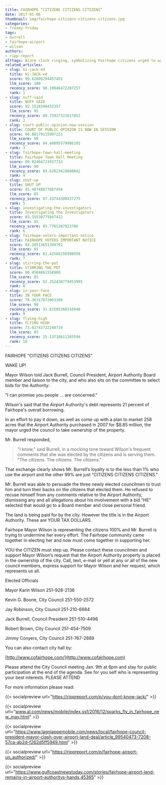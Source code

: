 ```yaml
---
title: FAIRHOPE “CITIZENS CITIZENS CITIZENS”
date: 2017-01-06
thumbnail: img/fairhope-citizens-citizens-citizens.jpg
categories:
- freaky-friday
tags:
- burrell
- fairhope-airport
- wilson
authors:
- ripp-report
alttags: Alarm clock ringing, symbolizing Fairhope citizens urged to wake up regarding Airport Authority debt concerns
related_articles:
- slug: hi-jack-ed
  title: Hi-JACK-ed
  score: 99.62009294457451
  llm_score: 100
  recency_score: 98.10046472287257
  rank: 1
- slug: nuff-said
  title: NUFF SAID
  score: 92.1518346432357
  llm_score: 95
  recency_score: 80.75917321617852
  rank: 2
- slug: court-public-opinion-now-session
  title: COURT OF PUBLIC OPINION IS NOW IN SESSION
  score: 90.88179115997221
  llm_score: 90
  recency_score: 94.40895579986105
  rank: 3
- slug: fairhope-town-hall-meeting
  title: Fairhope Town Hall Meeting
  score: 89.92404723937733
  llm_score: 90
  recency_score: 89.62023619688662
  rank: 4
- slug: shut-up
  title: SHUT UP
  score: 85.48748877687456
  llm_score: 85
  recency_score: 87.43744388437275
  rank: 5
- slug: investigating-the-investigators
  title: Investigating the Investigators
  score: 85.15530775847412
  llm_score: 85
  recency_score: 85.7765387923706
  rank: 6
- slug: fairhope-voters-important-notice
  title: FAIRHOPE VOTERS IMPORTANT NOTICE
  score: 84.28513651399791
  llm_score: 85
  recency_score: 81.42568256998956
  rank: 7
- slug: stirring-the-pot
  title: STIRRING THE POT
  score: 80.4504861558908
  llm_score: 85
  recency_score: 62.252430779453995
  rank: 8
- slug: in-your-face
  title: IN YOUR FACE
  score: 78.36317072063389
  llm_score: 90
  recency_score: 31.81585360316948
  rank: 9
- slug: flying-high
  title: FLYING HIGH
  score: 73.02743722240719
  llm_score: 85
  recency_score: 25.13718611203594
  rank: 10
---
```

FAIRHOPE “CITIZENS CITIZENS CITIZENS”

WAKE UP!

Mayor Wilson told Jack Burrell, Council President, Airport Authority Board member and liaison to the city, and who also sits on the committee to select bids for the Authority:

"I can promise you people ... are concerned."

Wilson's said that the Airport Authority's debt represents 21 percent of Fairhope's overall borrowing.

In an effort to pay it down, as well as come up with a plan to market 258 acres that the Airport Authority purchased in 2007 for $8.85 million, the mayor urged the council to take ownership of the property.

Mr. Burrell responded,

> "I know," said Burrell, in a mocking tone toward Wilson's frequent comments that she was elected by the citizens and is serving them. "The citizens. The citizens. The citizens."

That exchange clearly shows Mr. Burrell’s loyalty is to the less than 1% who use the airport and the other 99% are just “CITIZENS CITIZENS CITIZENS."

Mr. Burrell was able to persuade the three newly elected councilmen to trust him and turn their backs on the citizens that elected them. He refused to recuse himself from any comments relative to the Airport Authority, dismissing any and all allegations about his involvement with a bid “HE” selected that would go to a Board member and close personal friend.

The land is being paid for by the city. However the title is in the Airport Authority. These are YOUR TAX DOLLARS.

Fairhope Mayor Wilson is representing the citizens 100% and Mr. Burrell is trying to undermine her every effort. The Fairhope community came together in electing her and now must come together in supporting her.

YOU the CITIZEN must step up. Please contact these councilmen and support Mayor Wilson’s request that the Airport Authority property is placed in the ownership of the city. Call, text, e-mail or yell at any or all of the new council members, express support for Mayor Wilson and her request, which represents us all.

Elected Officials

Mayor Karin Wilson 251-928-2136

Kevin G. Boone, City Council 251-550-2572

Jay Robinson, City Council 251-210-6684

Jack Burrell, Council President 251-510-4496

Robert Brown, City Council 251-454-7509

Jimmy Conyers, City Council 251-767-2889

You can also contact city hall by:

[http://www.cofairhope.com/](http://www.cofairhope.com)

Please attend the City Council meeting Jan. 9th at 6pm and stay for public participation at the end of the agenda. See for you self who is representing your best interests. PLEASE ATTEND

For more information please read:

{{< socialpreview url="https://rippreport.com/p/you-dont-know-jack/" >}}

{{< socialpreview url="www.al.com/news/mobile/index.ssf/2016/12/sparks_fly_in_fairhope_new_may.html" >}}

{{< socialpreview url="https://www.lagniappemobile.com/news/local/fairhope-council-president-mayor-clash-over-airport-land-deal/article_99540473-7208-57ca-ab2d-f262d5ff5949.html" >}}

{{< socialpreview url="https://rippreport.com/p/fairhope-airport-un_authorized/" >}}

{{< socialpreview url="https://www.gulfcoastnewstoday.com/stories/fairhope-airport-land-remains-in-airport-authoritys-hands,45365" >}}
